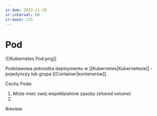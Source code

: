```yaml
---
sr-due: 2022-11-29
sr-interval: 60
sr-ease: 235
---
```


# Pod


![[Kubernetes Pod.png]]

Podstawowa jednostka deploymentu w [[Kubernetes|Kubernetesie]] - pojedynczy lub grupa [[Container|kontenerów]].

Cechy Poda:
1. Może mieć swój współdzielone zasoby (*shared volume*)
2. 
#review